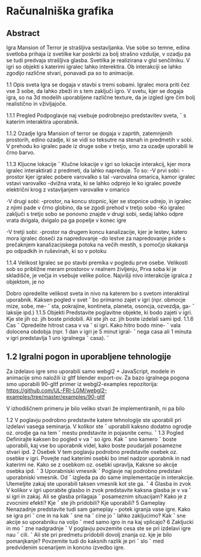 <!-- NASLOVNICA -->

# Računalniška grafika

## Abstract

Igra Mansion of Terror je strašljiva sestavljanka. Vse sobe so temne, edina svetloba prihaja iz svetilke kar poskrbi za bolj strašno vzdušje, v ozadju pa se tudi predvaja strašljiva glasba.
Svetilka je realizirana v glsl senčilniku. V igri so objekti s katerimi igralec lahko interektira. Ob interakciji se lahko zgodijo različne stvari, ponavadi pa so to animacije.

1.1 Opis sveta
Igra se dogaja v stavbi s tremi sobami.
Igralec mora priti čez vse 3 sobe, da lahko zbeži in s tem zaključi igro.
V svetu, kjer se dogaja igra, so na 3d modelih uporabljene različne texture,
da je izgled igre čim bolj realistično in vživljajoče.

1.1.1 Pregled
Podpoglavje naj vsebuje podrobnejso predstavitev sveta, ˇ
s katerim interaktira uporabnik.

1.1.2 Ozadje
Igra Mansion of terror se dogaja v zaprtih, zatemnjenih prostorih, edino ozadje, ki se vidi so teksutre na stenah in predmetih v sobi.
V prehodu ko igralec pade iz druge sobe v tretjo, smo za ozadje uporabili le črno barvo.

1.1.3 Kljucne lokacije ˇ
Klučne lokacije v igri so lokacije interakcij, kjer mora igralec interaktirati z predmeti, da lahko napreduje.
To so:
-V prvi sobi:
    -prostor kjer igralec pobere varovalko s tal
    -varovalna omarica, kamor igralec vstavi varovalko
    -dvižna vrata, ki se lahko odprejo le ko igralec poveže električni krog z vstavljanjem varovalke v omarico

-V drugi sobi:
    -prostor, na koncu stopnic, kjer se stopnice udrejo, in igralec z njimi pade v črno globino, da se zgodi prehod v tretjo sobo
    -Ko igralec zaključi s tretjo sobo se ponovno znajde v drugi sobi, sedaj lahko odpre vrata dvigala, dvigalo pa ga popelje v konec igre

-V tretji sobi:
    -prostor na drugem koncu kanalizacije, kjer je lestev, katero mora igralec doseči za napredovanje
    -do lestve za napredovanje pride s prečaknjem kanalizacijskega potoka na večih mestih, s pomočjo skakanja po odpadkih in ruševinah, ki so v potoku

1.1.4 Velikost
Igralec se po stavbi premika v pogledu prve osebe.
Velikosti sob so približne meram prostorov v realnem življenju, 
Prva soba ki je skladišče, je večja in vsebuje velike police.
Najvišji nivo interakcije igralca z objektom, je no


Dobro opredelite velikost sveta in nivo na katerem bo
s svetom interaktiral uporabnik. Kaksen pogled v svet ˇ
bo primarno zajet v igri (npr. obmocje mize, sobe, me- ˇ
sta, pokrajine, kontineta, planeta, osoncja, ozvezdja, ga- ˇ
laksije ipd.)
1.1.5 Objekti
Predstavite poglavitne objekte, ki bodo zajeti v igri. Kje
ste jih oz. jih boste pridobili. Ali ste jih oz. jih boste
izdelali sami ipd.
1.1.6 Cas ˇ
Opredelite hitrost casa v va ˇ si igri. Kako hitro bodo mine- ˇ
vala dolocena obdobja (npr. 1 dan v igri je 5 minut igral- ˇ
nega casa ali 1 minuta v igri predstavlja 1 uro igralnega ˇ
casa). ˇ


## 1.2 Igralni pogon in uporabljene tehnologije

Za izdelavo igre smo uporabili samo webgl2 + JavaScript, modele in animacije smo naložili iz gltf blender export-ov. Za bazo igralnega pogona smo uporabili 90-gltf primer iz webgl2-examples repozitorija: https://github.com/UL-FRI-LGM/webgl2-examples/tree/master/examples/90-gltf  

V izhodiščnem primeru je bilo veliko stvari že implementiranih, ni pa bilo 

1.2 
V poglavju podrobno predstavite katere tehnologije ste
uporabili pri izdelavi vasega seminarja. V kolikor ste ˇ
uporabili kaksno dodatno ogrodje oz. orodje ga na tem ˇ
mestu predstavite in pojasnite cemu. ˇ
1.3 Pogled
Definirajte kaksen bo pogled v va ˇ so igro. Kak ˇ sno kamero ˇ
boste uporabili, kaj vse bo uporabnik videl, kako boste
poudarjali posamezne stvari ipd.
2 Osebek
V tem poglavju podrobno predstavite osebek oz. osebke
v igri. Povejte nad katerimi osebki bo imel nadzor uporabnik in nad katerimi ne. Kako se z osebkom oz. osebki
upravlja, Kaksne so akcije osebka ipd. ˇ
3 Uporabniski vmesnik ˇ
Poglavje naj podrobno predstavi uporabniski vmesnik. Od ˇ
izgleda pa do same implementacije in interakcije. Utemeljite zakaj ste uporabili taksen vmesnik kot ste ga. ˇ
4 Glasba in zvok
V kolikor v igri uporabite glasbo in zvok predstavite kaksna glasba je v va ˇ si igri in zakaj. Ali se glasba prilagaja ˇ
posameznim situacijam? Kako je z zvocnimi efekti? Kje ˇ
ste jih pridobili? Kje uporabili?
5 Gameplay
Nenazadnje predstavite tudi sam gameplay - potek igranja vase igre. Kako se igra pri ˇ cne in na kak ˇ sne na ˇ cine jo ˇ
lahko zakljucimo? Kak ˇ sne akcije so uporabniku na voljo ˇ
med samo igro in na kaj vplicajo?
6 Zakljucki in mo ˇ zne nadgradnje ˇ
V poglavju povzemite cesa ste se pri izdelavi igre nau ˇ cili. ˇ
Ali ste pri predmetu pridobili dovolj znanja oz. kje je bilo
pomanjkanje? Povzemite tudi do kaksnih razlik je pri ˇ slo ˇ
med predvidenim scenarijem in koncno izvedbo igre. 
